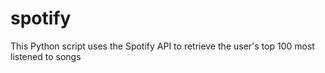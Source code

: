 # spotify
This Python script uses the Spotify API to retrieve the user's top 100 most listened to songs
